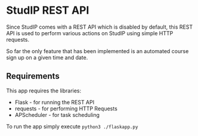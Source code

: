 # StudIP REST API

Since StudIP comes with a REST API which is disabled by default, this REST API is used to perform various actions on StudIP using simple HTTP requests.

So far the only feature that has been implemented is an automated course sign up on a given time and date.

## Requirements

This app requires the libraries:

- Flask - for running the REST API
- requests - for performing HTTP Requests
- APScheduler - for task scheduling

To run the app simply execute `python3 ./flaskapp.py`